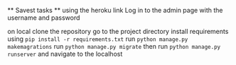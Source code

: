 ** Savest tasks **
using the heroku link
Log in to the admin page with the username and password

on local
clone the repository
go to the project directory
install requirements using `pip install -r requirements.txt`
run `python manage.py makemagrations`
run `python manage.py migrate`
then run `python manage.py runserver`
and navigate to the localhost